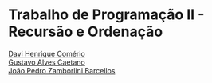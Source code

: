 # Trabalho de Programação II - Recursão e Ordenação
[Davi Henrique Comério](https://github.com/DaviComerio) <br>
[Gustavo Alves Caetano](https://github.com/GustavoACaetano)<br>
[João Pedro Zamborlini Barcellos](https://github.com/joaopbarcellos) <br>
